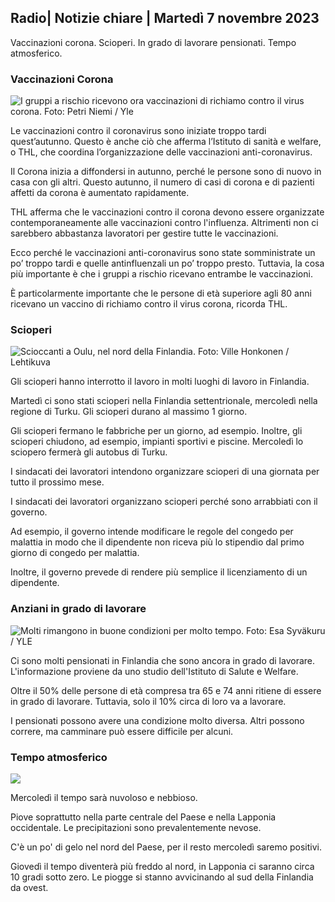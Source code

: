 ## Radio\| Notizie chiare \| Martedì 7 novembre 2023

Vaccinazioni corona. Scioperi. In grado di lavorare pensionati. Tempo atmosferico.

### Vaccinazioni Corona

![I gruppi a rischio ricevono ora vaccinazioni di richiamo contro il virus corona. Foto: Petri Niemi / Yle](https://images.cdn.yle.fi/image/upload/c_crop,h_2266,w_4027,x_0,y_0/ar_1.7777777777777777,c_fill,g_faces,h_675,w_1200/dpr_1.0/q_auto:eco/f_auto/fl_lossy/v1675253861/39-99789363046bc0166b4)

Le vaccinazioni contro il coronavirus sono iniziate troppo tardi quest’autunno. Questo è anche ciò che afferma l’Istituto di sanità e welfare, o THL, che coordina l’organizzazione delle vaccinazioni anti-coronavirus.

Il Corona inizia a diffondersi in autunno, perché le persone sono di nuovo in casa con gli altri. Questo autunno, il numero di casi di corona e di pazienti affetti da corona è aumentato rapidamente.

THL afferma che le vaccinazioni contro il corona devono essere organizzate contemporaneamente alle vaccinazioni contro l'influenza. Altrimenti non ci sarebbero abbastanza lavoratori per gestire tutte le vaccinazioni.

Ecco perché le vaccinazioni anti-coronavirus sono state somministrate un po’ troppo tardi e quelle antinfluenzali un po’ troppo presto. Tuttavia, la cosa più importante è che i gruppi a rischio ricevano entrambe le vaccinazioni.

È particolarmente importante che le persone di età superiore agli 80 anni ricevano un vaccino di richiamo contro il virus corona, ricorda THL.

### Scioperi

![Scioccanti a Oulu, nel nord della Finlandia. Foto: Ville Honkonen / Lehtikuva](https://images.cdn.yle.fi/image/upload/c_crop,h_2880,w_5120,x_0,y_533/ar_1.7777777777777777,c_fill,g_faces,h_675,w_1200/dpr_1.0/q_auto:eco/f_auto/fl_lossy/v1699368229/39-11968696549f7933eb81)

Gli scioperi hanno interrotto il lavoro in molti luoghi di lavoro in Finlandia.

Martedì ci sono stati scioperi nella Finlandia settentrionale, mercoledì nella regione di Turku. Gli scioperi durano al massimo 1 giorno.

Gli scioperi fermano le fabbriche per un giorno, ad esempio. Inoltre, gli scioperi chiudono, ad esempio, impianti sportivi e piscine. Mercoledì lo sciopero fermerà gli autobus di Turku.

I sindacati dei lavoratori intendono organizzare scioperi di una giornata per tutto il prossimo mese.

I sindacati dei lavoratori organizzano scioperi perché sono arrabbiati con il governo.

Ad esempio, il governo intende modificare le regole del congedo per malattia in modo che il dipendente non riceva più lo stipendio dal primo giorno di congedo per malattia.

Inoltre, il governo prevede di rendere più semplice il licenziamento di un dipendente.

### Anziani in grado di lavorare

![Molti rimangono in buone condizioni per molto tempo. Foto: Esa Syväkuru / YLE](https://images.cdn.yle.fi/image/upload/c_crop,h_3375,w_6000,x_0,y_47/ar_1.7777777777777777,c_fill,g_faces,h_675,w_1200/dpr_1.0/q_auto:eco/f_auto/fl_lossy/v1568642672/39-5915475d7f9625891ee)

Ci sono molti pensionati in Finlandia che sono ancora in grado di lavorare. L'informazione proviene da uno studio dell'Istituto di Salute e Welfare.

Oltre il 50% delle persone di età compresa tra 65 e 74 anni ritiene di essere in grado di lavorare. Tuttavia, solo il 10% circa di loro va a lavorare.

I pensionati possono avere una condizione molto diversa. Altri possono correre, ma camminare può essere difficile per alcuni.

### Tempo atmosferico

![](https://images.cdn.yle.fi/image/upload/c_crop,h_1080,w_1919,x_0,y_0/ar_1.7777777777777777,c_fill,g_faces,h_675,w_1200/dpr_1.0/q_auto:eco/f_auto/fl_lossy/v1699373925/39-1197270654a63406a4f5)

Mercoledì il tempo sarà nuvoloso e nebbioso.

Piove soprattutto nella parte centrale del Paese e nella Lapponia occidentale. Le precipitazioni sono prevalentemente nevose.

C'è un po' di gelo nel nord del Paese, per il resto mercoledì saremo positivi.

Giovedì il tempo diventerà più freddo al nord, in Lapponia ci saranno circa 10 gradi sotto zero. Le piogge si stanno avvicinando al sud della Finlandia da ovest.